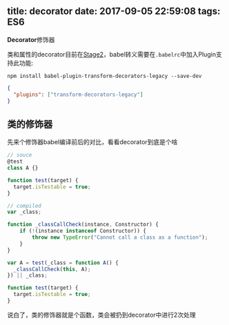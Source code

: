 title: decorator
date: 2017-09-05 22:59:08
tags: ES6
---

**Decorator**修饰器 

类和属性的decorator目前在[Stage2](https://github.com/tc39/proposal-decorators)，babel转义需要在`.babelrc`中加入Plugin支持此功能:
```shell
npm install babel-plugin-transform-decorators-legacy --save-dev
```
```json
{
  "plugins": ["transform-decorators-legacy"]
}
```

## 类的修饰器
先来个修饰器babel编译前后的对比，看看decorator到底是个啥
```javascript
// souce
@test
class A {}

function test(target) {
  target.isTestable = true;
}
```
```javascript
// compiled
var _class;

function _classCallCheck(instance, Constructor) {
    if (!(instance instanceof Constructor)) {
        throw new TypeError("Cannot call a class as a function");
    }
}

var A = test(_class = function A() {
  _classCallCheck(this, A);
}) || _class;

function test(target) {
  target.isTestable = true;
}
```
说白了，类的修饰器就是个函数，类会被扔到decorator中进行2次处理